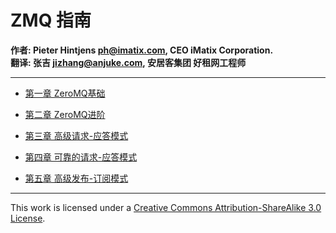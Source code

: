 # ZMQ 指南

**作者: Pieter Hintjens <ph@imatix.com>, CEO iMatix Corporation.**  
**翻译: 张吉 <jizhang@anjuke.com>, 安居客集团 好租网工程师**

---

* [第一章 ZeroMQ基础][1]
* [第二章 ZeroMQ进阶][2]
* [第三章 高级请求-应答模式][3]
* [第四章 可靠的请求-应答模式][4]
* [第五章 高级发布-订阅模式][5]


  [1]: https://github.com/anjuke/zguide-cn/blob/master/chapter1.md
  [2]: https://github.com/anjuke/zguide-cn/blob/master/chapter2.md
  [3]: https://github.com/anjuke/zguide-cn/blob/master/chapter3.md
  [4]: https://github.com/anjuke/zguide-cn/blob/master/chapter4.md
  [5]: https://github.com/anjuke/zguide-cn/blob/master/chapter5.md

---

This work is licensed under a [Creative Commons Attribution-ShareAlike 3.0 License](http://creativecommons.org/licenses/by-sa/3.0/).

